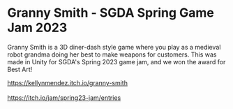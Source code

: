 # Granny Smith - SGDA Spring Game Jam 2023

Granny Smith is a 3D diner-dash style game where you play as a medieval robot grandma doing her best to make weapons for customers. This was made in Unity for SGDA's Spring 2023 game jam, and we won the award for Best Art!


https://kellynmendez.itch.io/granny-smith <br></br>
https://itch.io/jam/spring23-jam/entries
